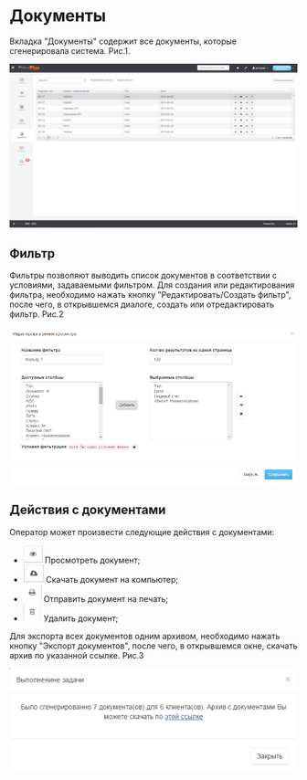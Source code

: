 # Документы

Вкладка "Документы" содержит все документы, которые сгенерировала система. Рис.1.

![](assets/dokumenti1.png)

## Фильтр

Фильтры позволяют выводить список документов в соответствии с условиями, задаваемыми фильтром. Для создания или редактирования фильтра, необходимо нажать кнопку "Редактировать/Создать фильтр", после чего, в открывшемся диалоге, создать или отредактировать фильтр. Рис.2

![](assets/dokumenti2.png)

## Действия с документами

Оператор может произвести следующие действия с документами:

* ![](assets/dokumenti4.png) Просмотреть документ;  
* ![](assets/dokumenti5.png) Скачать документ на компьютер;  
* ![](assets/dokumenti6.png) Отправить документ на печать;  
* ![](assets/dokumenti7.png) Удалить документ;  

Для экспорта всех документов одним архивом, необходимо нажать кнопку "Экспорт документов", после чего, в открывшемся окне, скачать архив по указанной ссылке. Рис.3

![](assets/dokumenti3.png)

